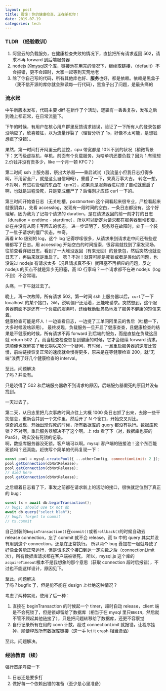 ```yaml
---
layout: post
title: 震惊！你的健康检查，正在杀死你！
date: 2019-07-19
categories: tech
---
```


### TLDR （经验教训）

1. 阿里云的负载服务，在健康检查失败的情况下，直接把所有请求返回 502，请求不再 forward 到后端服务器
1. nodejs 的[mysql](https://github.com/mysqljs/mysql)这个库，链接池在用完的情况下，继续取链接，（default）不会报错，更不会超时，大家一起等到天荒地老
1. 除了你自己写的代码，所有其他库也好、**服务**也好，都是依赖。依赖是黑盒子（我不信开源的库你就会熟读每一行代码），黑盒子出了问题，是最头痛的

### 流水账

中午新版本发布，代码主要 diff 在新作了个活动，逻辑有一丢丢复杂，发布之后到晚上都正常，在日常流量下。

下午的时候，有用户在核心用户群里反馈请求错误，验证了一下所有人的登录包都没响应了，欣喜若狂，以为流量炸裂了（理智分析了 1s，好像不太可能，是想钱想疯了没错）。

果然，第一时间打开阿里云的监控，cpu 带宽都是 10%不到的状况（稍微背景下：乞丐级虚拟机，单机，前面有个负载服务，为啥单机还要负载？因为 1.有理想 2.价钱并没有贵多少，like 一个月一顿 KFC？）

第二时间 ssh 上服务器，祭出大杀器——重启试试（我流量小但我日志打得多啊，不用留全尸，就是这么自信<del>呵呵</del>），重启了一下，果真万事大吉。
转念一想，不对啊，有进程管理的东西在（pm2），如果真是服务器进程崩了自动就重启了啊，也就是进程没死，只是变成僵尸了？后悔刚才应该 curl 一下的。

第三时间开始查日志（无关吐槽，postmortem 这个词看起来很专业，尸检看起来就很阴森），先看 accesslog，发现有一段时间的空白，一条日志都没有。这个好理解，因为我为了记每个请求的 duration，是在请求返回的前一刻才打的日志（duration = endtime - starttime），所以可以断定为请求都在服务器里堆积着，处在并没有从网卡写回去的状态。
进一步证明了，服务器在故障时，处于一个装了一肚子请求的僵尸状态，神奇。  
再看 info 级别的 log，这个 log 记得啰嗦很多，从请求来到请求走中间还有些逻辑都写了日志。用 accesslog 开始空白的时间搜索，很容易就找到了案发现场，往前查看详细日志，看到了一大堆没返回（有来无回）的登录包，然后突然也就没日志了，再后来就是重启了。
嗯？不对！就算可能是死锁或者是类似的问题，也没说过 nodejs 有请求太多（况且请求真不多）就阻塞不再相应的问题，反之 nodejs 的买点不就是异步无阻塞，高 IO 行家吗？一个请求都不在进 nodejs（log 不到）不合常理。

头痛，一下午就过去了。

晚上，再一次故障，所有请求 502。第一时间 ssh 上服务器以后，`curl`了一下 localhost 的某个接口，`200`，说明僵尸还活着，还能吃请求。突然想到，这个服务器前面不是还有一个负载的服务吗，还给我勤勤恳恳地发了服务不健康的短信来着。  
健康检查可能是坏人！一边查看日志，一边提了工单问阿里云的售后（吐槽一下，大多时候没啥卵用）。
最终发现，负载服务一旦开启了健康查查，且健康检查的结果是不健康的时候，所有请求不再 forward 到后端的服务，而是直接在负载这层就 return 502 了。而当检查检查恢复到健康的时候，它才会继续 forward 请求。  
这顺便也就解答了我长期以来的一个疑问，有时候，一旦重启服务器的速度比较慢，前端链接恢复正常的速度就会慢得更多，原来是在等健康检查 200，就“无端”浪费了好几个健康检查的 interval。

至此，问题解决  
了吗？并没有。

只是晓得了 502 和后端服务器收不到请求的原因，后端服务器假死的原因并没有找到。

一天过去了。

第二天，从日志里把几次事故时间点往上大概 1000 条日志抓了出来，去除一些干扰信息，重新合并到一个文件里，然后开了 N 个窗口，开始交叉对比。  
惊奇的发现，开始出现假死的时候，所有数据库的 query 都没有执行。数据库死锁？不对啊，重启服务器解决不了这个啊。上 rds 看了下（对，数据库也买的 PaaS），确实没有死锁的记录。  
啊，数据库服务器没死锁，客户端可以啊。mysql 客户端的链接池！这个东西能死锁吗？还真能。赶快写个简单的代码复现一下：

```javascript
const pool = mysql.createPool({ ...otherConfig, connectionLimit: 2 });
pool.getConnection(cbNotRelease);
pool.getConnection(cbNotRelease);
// died here
pool.getConnection(cbNotRelease);
```

之后顺着日志看了下，事发之前都在请求新上的活动的接口，很快就定位到了真正的 bug：

```javascript
const tx = await db.beginTransaction();
// bug1: should use tx not db
await db.query("select blah");
// bug2: forget to commit
// tx.commit
```

自己封装的`beginTransaction()`在`commit()`或者`rollback()`的时候自动去 release connection，忘了 commit 就不会 release，而 tx 中的 query 其实并没有用到这个 connection，还是在正常执行。
所以两个 bug 叠加在一起就导致了好像业务能正常运行，但是请求这个接口到达一定次数之后（connectionLimit 次），所有数据库请求都在客户端被锁死。
所以，mysql.js 这个库的`acquireTimeout`根本不是我想象的那个意思（获取 connection 超时后报错），不过也不能这样设计，原因见下。

至此，问题解决  
了吗？bugfix 了，但是能不能在 design 上杜绝这种情况？

考虑了两种实现，使用了后一种：

1. 直接在 beginTransaction 的时候起一个 timer，超时自动 release，client 端是不会死锁了，但是锁却留给了数据库（相当于在 mysql 里只`BEGIN`，然后就不管不顾起其他链接了），只是把问题转移给了数据库，还更不容察觉
1. 自行记录所有在用的 conn 计数，超过 connectionLimit 就报错，让程序挂掉，顺便释放所有数据库链接（这一手 let it crash 相当潇洒）

至此，问题解决。

### 经验教育（续）

强行首尾呼应一下

1. 日志还是要多打
1. 做好每一个依赖出错的准备（至少是心里准备）
